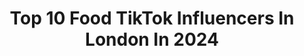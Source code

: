 ---
title: Top 10 Food TikTok Influencers In London In 2024
description: >-
  Find top food TikTok influencers in London in 2024. Most popular hashtags: #fyp #london #food #foryoupage.
platform: TikTok
hits: 108
text_top: Analyze the top-rated TikTok profiles on inBeat.
text_bottom: Our platform holds 108 TikTok influencers like this in London, United Kingdom for you to work with.
profiles:
  - username: "londonseen_"
    fullname: >-
      س
    bio: >-
      
    location: "United Kingdom"
    followers: 31600
    engagement: 1104
    commentsToLikes: 0.018634
    id: ckb9k063dbpfb0j23r6felqa3
    verified: false
    hashtags: "#halalfoodlondon, #london, #christmas2020, #foodblogger"
  - username: "tamxnnaaa"
    fullname: >-
      T 🕊
    bio: >-
      Peace + Love ♥️ Do not repost 🙏🏼
    location: "United Kingdom"
    followers: 53800
    engagement: 1274
    commentsToLikes: 0.013228
    id: ck8kf6onect050j78i5gwuxbi
    verified: false
    hashtags: "#bidai, #xyzbca, #rukhsati, #xzybca"
  - username: "runthemjewels"
    fullname: >-
      Run them jewels
    bio: >-
      When I feel like it
    location: "United Kingdom"
    followers: 29900
    engagement: 1085
    commentsToLikes: 0.007004
    id: ckcdgnwxn76bl0j23kf50m4ys
    verified: false
    hashtags: "#comedy, #xyzbca, #fyp, #chain"
  - username: "tahsincooks"
    fullname: >-
      tahsincooks
    bio: >-
      21 ☁️ N London 🇬🇧
    location: "United Kingdom"
    followers: 17700
    engagement: 928
    commentsToLikes: 0.048808
    id: ckdncq5kbgq0o0j23mmae270k
    verified: false
    hashtags: "#easy, #food, #grubspot, #london"
  - username: "monikasimla"
    fullname: >-
      Monika Simla
    bio: >-
      London Follow me on Instagram: ninja_foodi
    location: "United Kingdom"
    followers: 7874
    engagement: 372
    commentsToLikes: 0.020428
    id: cka0rgla7h0p20i78m2uvqv8k
    verified: false
    hashtags: "#dessert, #supercar, #cooking, #tasty"
  - username: "elias1.o"
    fullname: >-
      Elias hoyek
    bio: >-
      Species:HUMAN Mcdeltatheta=energyrequiredtoheatonekiloofasubstancebyonekelvin
    location: "United Kingdom"
    followers: 23700
    engagement: 872
    commentsToLikes: 0.072299
    id: ckb0px50afr1g0j23bb94x9gx
    verified: false
    hashtags: "#marvel, #mindset, #exams2021, #fifa21packs"
  - username: "maaaa_digger"
    fullname: >-
      Maaaa_Digger
    bio: >-
      🚨 Get A Grip Mate 🚨
    location: "United Kingdom"
    followers: 5441
    engagement: 271
    commentsToLikes: 0.058788
    id: ckcdeyhxg6dp20j23qux72n45
    verified: false
    hashtags: "#animals, #foryoupage, #happy, #love"
  - username: "dasssubramaniam"
    fullname: >-
      Dass Subramaniam
    bio: >-
      "live with passion, live musical.ly"
    location: "United Kingdom"
    followers: 2172
    engagement: 803
    commentsToLikes: 0.045889
    id: ckdhuwuuj3ky30j23e4x4n88j
    verified: false
    hashtags: "#tiktoktraditions, #winter, #homecooking, #love"
  - username: "catchfiftytwo"
    fullname: >-
      Em - catchfiftytwo
    bio: >-
      CEO - Chief Eating Officer Food & Travel Photographer UK | Dogmama @lord.falcor
    location: "United Kingdom"
    followers: 4371
    engagement: 483
    commentsToLikes: 0.030880
    id: cka0xdnq16oq70i78kd4tb1cl
    verified: false
    hashtags: "#desserts, #foodblogger, #londonblogger, #foodphotographer"
  - username: "jojoslipzz_"
    fullname: >-
      !JѲJѲ! ®
    bio: >-
      London📍🇬🇧 @instagram Ambassador PR Enquiries: jojoslipzz@gmail.com
    location: "United Kingdom"
    followers: 47200
    engagement: 1589
    commentsToLikes: 0.026109
    id: ckbqdvfvhzrm80j23kshq3qz3
    verified: false
    hashtags: "#vegan, #london, #weightlosstransformation, #weightlossprogress"
---